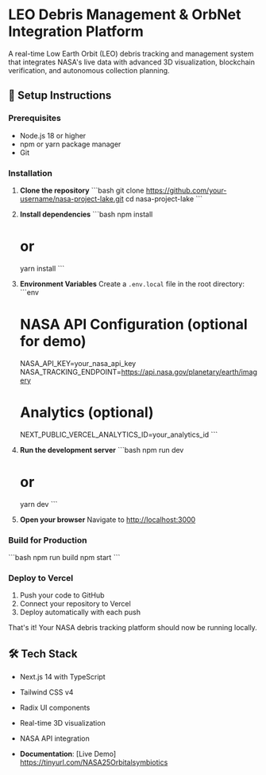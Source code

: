 # LEO Debris Management & OrbNet Integration Platform

A real-time Low Earth Orbit (LEO) debris tracking and management system that integrates NASA's live data with advanced 3D visualization, blockchain verification, and autonomous collection planning.

## 🚀 Setup Instructions

### Prerequisites
- Node.js 18 or higher
- npm or yarn package manager
- Git

### Installation

1. **Clone the repository**
   \`\`\`bash
   git clone https://github.com/your-username/nasa-project-lake.git
   cd nasa-project-lake
   \`\`\`

2. **Install dependencies**
   \`\`\`bash
   npm install
   # or
   yarn install
   \`\`\`

3. **Environment Variables**
   Create a `.env.local` file in the root directory:
   \`\`\`env
   # NASA API Configuration (optional for demo)
   NASA_API_KEY=your_nasa_api_key
   NASA_TRACKING_ENDPOINT=https://api.nasa.gov/planetary/earth/imagery
   
   # Analytics (optional)
   NEXT_PUBLIC_VERCEL_ANALYTICS_ID=your_analytics_id
   \`\`\`

4. **Run the development server**
   \`\`\`bash
   npm run dev
   # or
   yarn dev
   \`\`\`

5. **Open your browser**
   Navigate to [http://localhost:3000](http://localhost:3000)

### Build for Production

\`\`\`bash
npm run build
npm start
\`\`\`

### Deploy to Vercel

1. Push your code to GitHub
2. Connect your repository to Vercel
3. Deploy automatically with each push

That's it! Your NASA debris tracking platform should now be running locally.

## 🛠️ Tech Stack

- Next.js 14 with TypeScript
- Tailwind CSS v4
- Radix UI components
- Real-time 3D visualization
- NASA API integration

- **Documentation**: [Live Demo] https://tinyurl.com/NASA25Orbitalsymbiotics
